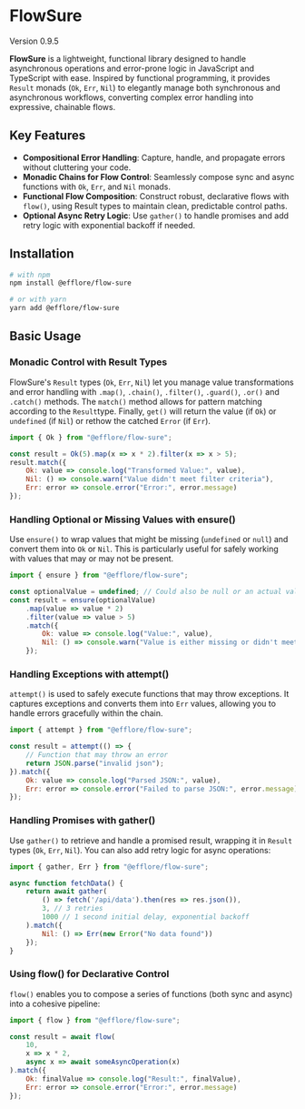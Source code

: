 # FlowSure

Version 0.9.5

**FlowSure** is a lightweight, functional library designed to handle asynchronous operations and error-prone logic in JavaScript and TypeScript with ease. Inspired by functional programming, it provides `Result` monads (`Ok`, `Err`, `Nil`) to elegantly manage both synchronous and asynchronous workflows, converting complex error handling into expressive, chainable flows.

## Key Features

* **Compositional Error Handling**: Capture, handle, and propagate errors without cluttering your code.
* **Monadic Chains for Flow Control**: Seamlessly compose sync and async functions with `Ok`, `Err`, and `Nil` monads.
* **Functional Flow Composition**: Construct robust, declarative flows with `flow()`, using Result types to maintain clean, predictable control paths.
* **Optional Async Retry Logic**: Use `gather()` to handle promises and add retry logic with exponential backoff if needed.

## Installation

```bash
# with npm
npm install @efflore/flow-sure

# or with yarn
yarn add @efflore/flow-sure
```

## Basic Usage

### Monadic Control with Result Types

FlowSure's `Result` types (`Ok`, `Err`, `Nil`) let you manage value transformations and error handling with `.map()`, `.chain()`, `.filter()`, `.guard()`, `.or()` and `.catch()` methods. The `match()` method allows for pattern matching according to the `Result`type. Finally, `get()` will return the value (if `Ok`) or `undefined` (if `Nil`) or rethow the catched `Error` (if `Err`).

```js
import { Ok } from "@efflore/flow-sure";

const result = Ok(5).map(x => x * 2).filter(x => x > 5);
result.match({
    Ok: value => console.log("Transformed Value:", value),
    Nil: () => console.warn("Value didn't meet filter criteria"),
    Err: error => console.error("Error:", error.message)
});
```

### Handling Optional or Missing Values with ensure()

Use `ensure()` to wrap values that might be missing (`undefined` or `null`) and convert them into `Ok` or `Nil`. This is particularly useful for safely working with values that may or may not be present.

```js
import { ensure } from "@efflore/flow-sure";

const optionalValue = undefined; // Could also be null or an actual value
const result = ensure(optionalValue)
    .map(value => value * 2)
    .filter(value => value > 5)
    .match({
        Ok: value => console.log("Value:", value),
        Nil: () => console.warn("Value is either missing or didn't meet criteria")
    });
```

### Handling Exceptions with attempt()

`attempt()` is used to safely execute functions that may throw exceptions. It captures exceptions and converts them into `Err` values, allowing you to handle errors gracefully within the chain.

```js
import { attempt } from "@efflore/flow-sure";

const result = attempt(() => {
    // Function that may throw an error
    return JSON.parse("invalid json");
}).match({
    Ok: value => console.log("Parsed JSON:", value),
    Err: error => console.error("Failed to parse JSON:", error.message)
});
```

### Handling Promises with gather()

Use `gather()` to retrieve and handle a promised result, wrapping it in `Result` types (`Ok`, `Err`, `Nil`). You can also add retry logic for async operations:

```js
import { gather, Err } from "@efflore/flow-sure";

async function fetchData() {
    return await gather(
        () => fetch('/api/data').then(res => res.json()),
        3, // 3 retries
        1000 // 1 second initial delay, exponential backoff
    ).match({
        Nil: () => Err(new Error("No data found"))
    });
}
```

### Using flow() for Declarative Control

`flow()` enables you to compose a series of functions (both sync and async) into a cohesive pipeline:

```js
import { flow } from "@efflore/flow-sure";

const result = await flow(
    10,
    x => x * 2,
    async x => await someAsyncOperation(x)
).match({
    Ok: finalValue => console.log("Result:", finalValue),
    Err: error => console.error("Error:", error.message)
});
```
